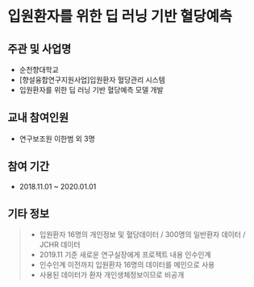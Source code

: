 # 입원환자를 위한 딥 러닝 기반 혈당예측 
 
## 주관 및 사업명
- 순천향대학교
- [향설융합연구지원사업]입원환자 혈당관리 시스템
- 입원환자를 위한 딥 러닝 기반 혈당예측 모델 개발

## 교내 참여인원
- 연구보조원 이한범 외 3명

## 참여 기간
- 2018.11.01 ~ 2020.01.01

## 기타 정보    
> - 입원환자 16명의 개인정보 및 혈당데이터 / 300명의 일반환자 데이터 / JCHR 데이터   
> - 2019.11 기준 새로운 연구실장에게 프로젝트 내용 인수인계
> - 인수인계 이전까지 입원환자 16명의 데이터를 메인으로 사용   
> - 사용된 데이터가 환자 개인생체정보이므로 비공개
